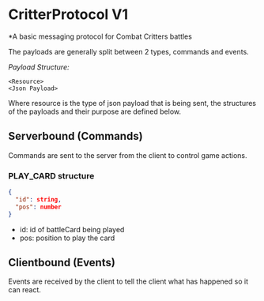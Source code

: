 # CritterProtocol V1
*A basic messaging protocol for Combat Critters battles

The payloads are generally split between 2 types, commands and events.

*Payload Structure:*
```
<Resource>
<Json Payload>
```
Where resource is the type of json payload that is being sent, the structures of the payloads and their purpose are defined below.

## Serverbound (Commands)
Commands are sent to the server from the client to control game actions.
### PLAY_CARD structure
```json
{
  "id": string,
  "pos": number
}
```
- id: id of battleCard being played
- pos: position to play the card

## Clientbound (Events)
Events are received by the client to tell the client what has happened so it can react.